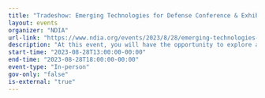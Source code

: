 ```yaml
---
title: "Tradeshow: Emerging Technologies for Defense Conference & Exhibition"
layout: events
organizer: "NDIA"
url-link: "https://www.ndia.org/events/2023/8/28/emerging-technologies-for-defense-conference-and-exhibition"
description: "At this event, you will have the opportunity to explore and learn about the new emerging technologies that will shape national security for the next century.  The conference programming will focus on several of DoD’s highest priority joint mission areas and highlight emerging technologies that are shaping the future of national defense, by gathering government, industry, and commercial experts to demonstrate and display the most innovative new technologies and discuss their defense implication."
start-time: "2023-08-28T13:00:00-00:00"
end-time: "2023-08-28T18:00:00-00:00"
event-type: "In-person"
gov-only: "false"
is-external: "true"
---
```

